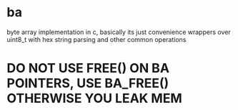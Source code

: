 # ba

byte array implementation in c, basically its just convenience wrappers over
uint8\_t with hex string parsing and other common operations

# DO NOT USE FREE() ON BA POINTERS, USE BA\_FREE() OTHERWISE YOU LEAK MEM
